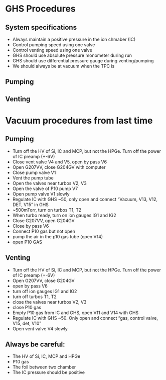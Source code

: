 # GHS Procedures

## System specifications
* Always maintain a positive pressure in the ion chmaber (IC)
* Control pumping speed using one valve
* Control venting speed using one valve
* GHS should use absolute pressure monometer during run
* GHS should use differential pressure gauge during venting/pumping
* We should always be at vacuum when the TPC is

## Pumping

## Venting


# Vacuum procedures from last time

## Pumping
*	Turn off the HV of Si, IC and MCP, but not the HPGe. Turn off the power of IC preamp (+-6V)
*	Close vent valve V4 and V5, open by pass V6
*	Open G207VV, close G204GV with computer
*	Close pump valve V1
*	Vent the pump tube
*	Open the valves near turbos V2, V3
*	Open the valve of P10 pump V7
*	Open pump valve V1 slowly
*	Regulate IC with GHS ~50, only open and connect “Vacuum, V13, V12, DET, V15” in GHS
*	~500mTorr, turn on turbos T1, T2
*	When turbo ready, turn on ion gauges IG1 and IG2
*	Close G207VV, open G204GV
*	Close by pass V6
*	Connect P10 gas but not open
*	pump the air in the p10 gas tube (open V14)
*	open P10 GAS

## Venting
*	Turn off the HV of Si, IC and MCP, but not the HPGe. Turn off the power of IC preamp (+-6V)
*	Open G207VV, close G204GV
*	open by pass V6
*	turn off ion gauges IG1 and IG2
*	turn off turbos T1, T2
*	close the valves near turbos V2, V3
*	close P10 gas
*	Empty P10 gas from IC and GHS, open V11 and V14 with GHS
*	Regulate IC with GHS ~50. Only open and connect “gas, control valve, V15, det, V10”
*	Open vent valve V4 slowly

## Always be careful: 
*	The HV of Si, IC, MCP and HPGe
*	P10 gas
*	The foil between two chamber
*	The IC pressure should be positive
